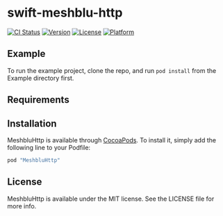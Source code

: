 # swift-meshblu-http

[![CI Status](http://img.shields.io/travis/sqrtofsaturn/swift-meshblu-http.svg?style=flat)](https://travis-ci.org/sqrtofsaturn/swift-meshblu-http)
[![Version](https://img.shields.io/cocoapods/v/MeshbluHttp.svg?style=flat)](http://cocoapods.org/pods/MeshbluHttp)
[![License](https://img.shields.io/cocoapods/l/MeshbluHttp.svg?style=flat)](http://cocoapods.org/pods/MeshbluHttp)
[![Platform](https://img.shields.io/cocoapods/p/MeshbluHttp.svg?style=flat)](http://cocoapods.org/pods/MeshbluHttp)

## Example

To run the example project, clone the repo, and run `pod install` from the Example directory first.

## Requirements

## Installation

MeshbluHttp is available through [CocoaPods](http://cocoapods.org). To install
it, simply add the following line to your Podfile:

```ruby
pod "MeshbluHttp"
```

## License

MeshbluHttp is available under the MIT license. See the LICENSE file for more info.
